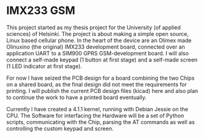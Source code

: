 IMX233 GSM
=============

This project started as my thesis project for the University (of applied sciences) of Helsinki. The project is about making a simple open source, Linux based cellular phone. In the heart of the device are an Olimex made Olinuxino (the original) IMX233 development board, connected over an application UART to a SIM900 GPRS GSM-development board. I will also connect a self-made keypad (1 button at first stage) and a self-made screen (1 LED indicator at first stage).

For now I have seized the PCB design for a board combining the two Chips on a shared board, as the final design did not meet the requirements for printing. I will publish the current PCB design files (kicad) here and also plan to continue the work to have a printed board eventually.

Currently I have created a 4.1.1 kernel, running with Debian Jessie on the CPU. The Software for interfacing the Hardware will be a set of Python scripts, communicating with the Chip, parsing the AT commands as well as controlling the custom keypad and screen.
